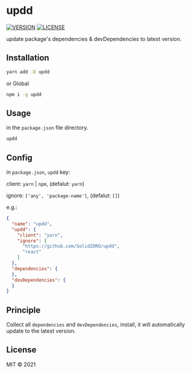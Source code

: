 # updd

[![VERSION][version-badge-svg]][version-badge-url] [![LICENSE][license-badge-svg]](./LICENSE)

update package's dependencies & devDependencies to latest version.

## Installation

```bash
yarn add -D updd
```

or Global

```bash
npm i -g updd
```


## Usage

in the `package.json` file directory.

```bash
updd
```

## Config

in `package.json`, `updd` key:

client: `yarn` | `npm`, (defalut: `yarn`)

ignore: `['any', 'package-name']`, (defalut: `[]`)

e.g.:

```json
{
  "name": "updd",
  "updd": {
    "client": "yarn",
    "ignore": [
      "https://github.com/SolidZORO/updd",
      "react"
    ]
  },
  "dependencies": {
  },
  "devDependencies": {
  }
}
```


## Principle

Collect all `dependencies` and `devDependencies`, install, it will automatically update to the latest version.


## License

MIT © 2021

<!-- link -->

[license-badge-svg]: https://img.shields.io/badge/License-MIT-green.svg

[version-badge-svg]: https://badge.fury.io/js/%40SolidZORO%2Fupdd.svg

[version-badge-url]: https://badge.fury.io/js/%40SolidZORO%2Fupdd

